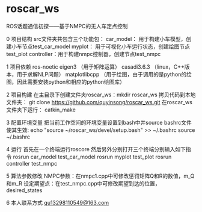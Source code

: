 # roscar_ws
ROS话题通信初探——基于NMPC的无人车定点控制

0 项目结构
src文件夹共包含三个功能包：
car_model： 用于构建小车模型，创建小车节点test_car_model
myplot：    用于可视化小车运行状态，创建绘图节点test_plot
controller：用于构建nmpc控制器，创建节点test_nmpc

1 项目依赖
ros-noetic
eigen3         （用于矩阵运算）
casadi3.6.3    （linux，C++版本，用于求解NLP问题）
matplotlibcpp  （用于绘图，由于调用的是python的绘图，因此需要安装python和相应的python绘图库）

2 项目构建
在主目录下创建文件夹roscar_ws：mkdir roscar_ws
拷贝代码到本地文件夹：         git clone https://github.com/quyinsong/roscar_ws.git
在roscar_ws文件夹下运行：     catkin_make

3 配置环境变量
把当前工作空间的环境变量设置到bash中并source bashrc文件使其生效:
echo "source ~/roscar_ws/devel/setup.bash" >> ~/.bashrc
source ~/.bashrc

4 运行
首先在一个终端运行roscore
然后另外分别打开三个终端分别输入如下指令
rosrun car_model test_car_model
rosrun myplot test_plot
rosrun controller test_nmpc

5 算法参数修改
NMPC参数：在nmpc1.cpp中可修改惩罚矩阵Q和R的数值，m_Q和m_R
设定期望点：在test_nmpc.cpp中可修改期望到达的位置，desired_states

6 本人联系方式
qu13298110549@163.com


